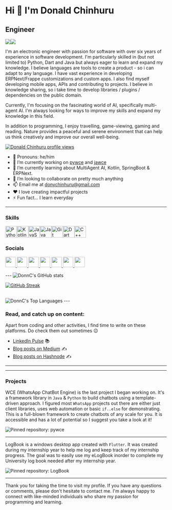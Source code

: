 Hi 👋 I'm Donald Chinhuru
===================================

Engineer
-------------
<a href="https://www.github.com/DonnC" target="_blank" rel="noreferrer"><img
src="https://img.shields.io/github/followers/DonnC?logo=github&style=for-the-badge&color=0891b2&labelColor=1c1917" /></a><a href="https://www.x.com/donix_22" target="_blank" rel="noreferrer"><img
src="https://img.shields.io/twitter/follow/donix_22?logo=twitter&style=for-the-badge&color=0891b2&labelColor=1c1917"
/></a>

I'm an electronic engineer with passion for software with over six years of experience in software development. I'm particularly skilled in (but not limited to) Python, Dart and Java but always eager to learn and expand my knowledge. I believe languages are tools to create a product - so i can adapt to any language. I have vast experience in developing ERPNext/Frappe customizations and custom apps.
I also find myself developing mobile apps, APIs and contributing to projects. I believe in knowledge sharing, so i take time to develop libraries / plugins / dependencies on the public domain.

Currently, I'm focusing on the fascinating world of AI, specifically multi-agent AI. I'm always looking for ways to improve my skills and expand my knowledge in this field.

In addition to programming, I enjoy travelling, game-viewing, gaming and reading. Nature provides a peaceful and serene environment that can help us think creatively and improve our overall well-being.


[![Donald Chinhuru profile views](https://u8views.com/api/v1/github/profiles/47761288/views/day-week-month-total-count.svg)](https://u8views.com/github/DonnC)

* 👩 Pronouns: he/him
* 🔭 I’m currently working on [pywce](https://github.com/DonnC/pywce) and [jawce](https://github.com/DonnC/jawce)
* 🌱 I’m currently learning about MultiAgent AI, Kotlin, SpringBoot & ERPNext.
* 🤝 I’m looking to collaborate on pretty much anything
* 📫 Email me at [donychinhuru@gmail.com](mailto:donychinhuru@gmail.com)
* ❤️ I love creating impactful projects
* ⚡ Fun fact... I learn everyday

---

### Skills

<p align="left">
<a href="https://www.python.org/" target="_blank" rel="noreferrer"><img src="https://raw.githubusercontent.com/danielcranney/readme-generator/main/public/icons/skills/python-colored.svg" width="36" height="36" alt="Python" /></a><a href="https://kotlinlang.org/" target="_blank" rel="noreferrer"><img src="https://raw.githubusercontent.com/danielcranney/readme-generator/main/public/icons/skills/kotlin-colored.svg" width="36" height="36" alt="Kotlin" /></a><a href="https://developer.mozilla.org/en-US/docs/Web/JavaScript" target="_blank" rel="noreferrer"><img src="https://raw.githubusercontent.com/danielcranney/readme-generator/main/public/icons/skills/javascript-colored.svg" width="36" height="36" alt="JavaScript" /></a><a href="https://www.oracle.com/java/" target="_blank" rel="noreferrer"><img src="https://raw.githubusercontent.com/danielcranney/readme-generator/main/public/icons/skills/java-colored.svg" width="36" height="36" alt="Java" /></a><a href="https://git-scm.com/" target="_blank" rel="noreferrer"><img src="https://raw.githubusercontent.com/danielcranney/readme-generator/main/public/icons/skills/git-colored.svg" width="36" height="36" alt="Git" /></a><a href="https://dart.dev/" target="_blank" rel="noreferrer"><img src="https://raw.githubusercontent.com/danielcranney/readme-generator/main/public/icons/skills/dart-colored.svg" width="36" height="36" alt="Dart" /></a><a href="https://docs.microsoft.com/en-us/cpp/?view=msvc-170" target="_blank" rel="noreferrer"><img src="https://raw.githubusercontent.com/danielcranney/readme-generator/main/public/icons/skills/cplusplus-colored.svg" width="36" height="36" alt="C++" /></a>
</p>

### Socials

<p align="left"> <a href="https://discord.com/users/donnclab" target="_blank" rel="noreferrer"> <picture> <source media="(prefers-color-scheme: dark)" srcset="https://raw.githubusercontent.com/danielcranney/readme-generator/main/public/icons/socials/discord-dark.svg" /> <source media="(prefers-color-scheme: light)" srcset="https://raw.githubusercontent.com/danielcranney/readme-generator/main/public/icons/socials/discord.svg" /> <img src="https://raw.githubusercontent.com/danielcranney/readme-generator/main/public/icons/socials/discord.svg" width="32" height="32" /> </picture> </a> <a href="https://www.github.com/DonnC" target="_blank" rel="noreferrer"> <picture> <source media="(prefers-color-scheme: dark)" srcset="https://raw.githubusercontent.com/danielcranney/readme-generator/main/public/icons/socials/github-dark.svg" /> <source media="(prefers-color-scheme: light)" srcset="https://raw.githubusercontent.com/danielcranney/readme-generator/main/public/icons/socials/github.svg" /> <img src="https://raw.githubusercontent.com/danielcranney/readme-generator/main/public/icons/socials/github.svg" width="32" height="32" /> </picture> </a> <a href="https://donnclab.hashnode.dev" target="_blank" rel="noreferrer"> <picture> <source media="(prefers-color-scheme: dark)" srcset="https://raw.githubusercontent.com/danielcranney/readme-generator/main/public/icons/socials/hashnode-dark.svg" /> <source media="(prefers-color-scheme: light)" srcset="https://raw.githubusercontent.com/danielcranney/readme-generator/main/public/icons/socials/hashnode.svg" /> <img src="https://raw.githubusercontent.com/danielcranney/readme-generator/main/public/icons/socials/hashnode.svg" width="32" height="32" /> </picture> </a> <a href="https://www.linkedin.com/in/donchinhuru" target="_blank" rel="noreferrer"> <picture> <source media="(prefers-color-scheme: dark)" srcset="https://raw.githubusercontent.com/danielcranney/readme-generator/main/public/icons/socials/linkedin-dark.svg" /> <source media="(prefers-color-scheme: light)" srcset="https://raw.githubusercontent.com/danielcranney/readme-generator/main/public/icons/socials/linkedin.svg" /> <img src="https://raw.githubusercontent.com/danielcranney/readme-generator/main/public/icons/socials/linkedin.svg" width="32" height="32" /> </picture> </a> <a href="http://www.medium.com/donnclab" target="_blank" rel="noreferrer"> <picture> <source media="(prefers-color-scheme: dark)" srcset="https://raw.githubusercontent.com/danielcranney/readme-generator/main/public/icons/socials/medium-dark.svg" /> <source media="(prefers-color-scheme: light)" srcset="https://raw.githubusercontent.com/danielcranney/readme-generator/main/public/icons/socials/medium.svg" /> <img src="https://raw.githubusercontent.com/danielcranney/readme-generator/main/public/icons/socials/medium.svg" width="32" height="32" /> </picture> </a> <a href="https://www.stackoverflow.com/users/15746605/donnc" target="_blank" rel="noreferrer"> <picture> <source media="(prefers-color-scheme: dark)" srcset="https://raw.githubusercontent.com/danielcranney/readme-generator/main/public/icons/socials/stackoverflow-dark.svg" /> <source media="(prefers-color-scheme: light)" srcset="https://raw.githubusercontent.com/danielcranney/readme-generator/main/public/icons/socials/stackoverflow.svg" /> <img src="https://raw.githubusercontent.com/danielcranney/readme-generator/main/public/icons/socials/stackoverflow.svg" width="32" height="32" /> </picture> </a> <a href="https://www.x.com/donix_22" target="_blank" rel="noreferrer"> <picture> <source media="(prefers-color-scheme: dark)" srcset="https://raw.githubusercontent.com/danielcranney/readme-generator/main/public/icons/socials/twitter-dark.svg" /> <source media="(prefers-color-scheme: light)" srcset="https://raw.githubusercontent.com/danielcranney/readme-generator/main/public/icons/socials/twitter.svg" /> <img src="https://raw.githubusercontent.com/danielcranney/readme-generator/main/public/icons/socials/twitter.svg" width="32" height="32" /> </picture> </a></p>
---

<picture>
  <source
    srcset="https://github-readme-stats.vercel.app/api?username=DonnC&show_icons=true&theme=dark"
    media="(prefers-color-scheme: dark)"
  />
  <source
    srcset="https://github-readme-stats.vercel.app/api?username=DonnC&show_icons=true"
    media="(prefers-color-scheme: light), (prefers-color-scheme: no-preference)"
  />
  <img src="https://github-readme-stats.vercel.app/api?username=DonnC&show_icons=true" alt="DonnC's GitHub stats" />
</picture>

<br/>

[![GitHub Streak](https://streak-stats.demolab.com?user=DonnC&theme=dark&date_format=j%20M%5B%20Y%5D&mode=weekly)](https://git.io/streak-stats)

<br/>

<picture>
  <source
    srcset="https://github-readme-stats.vercel.app/api/top-langs/?username=DonnC&layout=compact&theme=dark"
    media="(prefers-color-scheme: dark)"
  />
  <source
    srcset="https://github-readme-stats.vercel.app/api/top-langs/?username=DonnC&layout=compact"
    media="(prefers-color-scheme: light), (prefers-color-scheme: no-preference)"
  />
  <img src="https://github-readme-stats.vercel.app/api/top-langs/?username=DonnC&layout=compact" alt="DonnC's Top Languages" />
</picture>
---


### Read, and catch up on content:
Apart from coding and other activities, I find time to write on these platforms. Do check them out sometimes 😉
- [LinkedIn Pulse](https://www.linkedin.com/in/donchinhuru/recent-activity/articles/) :books:
- [Blog posts on Medium](https://donnclab.medium.com/) :writing_hand:
- [Blog posts on Hashnode](https://donnclab.hashnode.dev/) :writing_hand:

---

---
### Projects

WCE (WhatsApp ChatBot Engine) is the last project I began working on. It's a framework library in `Java` & `Python` to build chatbots using a template-driven approach. I figured most `WhatsApp` projects out there are either just client libraries, uses web automation or basic `if..else` for demonstrating. This is a full-blown framework to create chatbots of any scale for you. 
It is accessible and has a lot of potential so I suggest you take a look at it!

<picture>
  <source
    srcset="https://github-readme-stats.vercel.app/api/pin/?username=DonnC&repo=pywce&theme=dark"
    media="(prefers-color-scheme: dark)"
  />
  <source
    srcset="https://github-readme-stats.vercel.app/api/pin/?username=DonnC&repo=pywce"
    media="(prefers-color-scheme: light), (prefers-color-scheme: no-preference)"
  />
  <img src="https://github-readme-stats.vercel.app/api/pin/?username=DonnC&repo=pywce" alt="Pinned repository: pywce" />
</picture>

---

LogBook is a windows desktop app created with `Flutter`. It was created during my internship year to help me log and keep track of my internship progress.
The goal was to easily use my eLogBook inorder to complete my University log book needed after my internship year.

<picture>
  <source
    srcset="https://github-readme-stats.vercel.app/api/pin/?username=DonnC&repo=log_book&theme=dark"
    media="(prefers-color-scheme: dark)"
  />
  <source
    srcset="https://github-readme-stats.vercel.app/api/pin/?username=DonnC&repo=log_book"
    media="(prefers-color-scheme: light), (prefers-color-scheme: no-preference)"
  />
  <img src="https://github-readme-stats.vercel.app/api/pin/?username=DonnC&repo=log_book" alt="Pinned repository: LogBook" />
</picture>

---

Thank you for taking the time to visit my profile. If you have any questions or comments, please don't hesitate to contact me.
I'm always happy to connect with like-minded individuals who share my passion for programming and learning.

